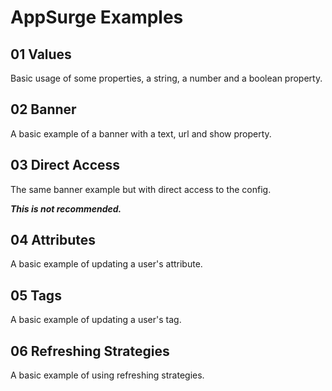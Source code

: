 # AppSurge Examples

## 01 Values

Basic usage of some properties, a string, a number and a boolean property.

## 02 Banner

A basic example of a banner with a text, url and show property.

## 03 Direct Access

The same banner example but with direct access to the config.

**_This is not recommended._**

## 04 Attributes

A basic example of updating a user's attribute.

## 05 Tags

A basic example of updating a user's tag.

## 06 Refreshing Strategies

A basic example of using refreshing strategies.
